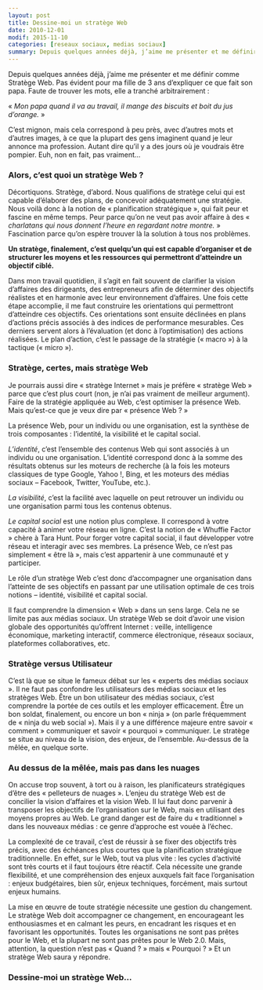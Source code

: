 ```yaml
---
layout: post
title: Dessine-moi un stratège Web
date: 2010-12-01
modif: 2015-11-10
categories: [reseaux sociaux, medias sociaux]
summary: Depuis quelques années déjà, j’aime me présenter et me définir comme Stratège Web. Pas évident pour ma fille de 3 ans d’expliquer ce que fait son papa.
---
```


<p>
  Depuis quelques années déjà, j’aime me présenter et me définir comme Stratège
  Web. Pas évident pour ma fille de 3 ans d’expliquer ce que fait son papa.
  Faute de trouver les mots, elle a tranché arbitrairement :
</p>
<p>
  «
  <em
    >Mon papa quand il va au travail, il mange des biscuits et boit du jus
    d’orange.</em
  >
  »
</p>
<p>
  C’est mignon, mais cela correspond à peu près, avec d’autres mots et d’autres
  images, à ce que la plupart des gens imaginent quand je leur annonce ma
  profession. Autant dire qu’il y a des jours où je voudrais être pompier. Euh,
  non en fait, pas vraiment…
</p>
<h3>Alors, c’est quoi un stratège Web ?</h3>
<p>
  Décortiquons. Stratège, d’abord. Nous qualifions de stratège celui qui est
  capable d’élaborer des plans, de concevoir adéquatement une stratégie. Nous
  voilà donc à la notion de « planification stratégique », qui fait peur et
  fascine en même temps. Peur parce qu’on ne veut pas avoir affaire à des «
  <em>charlatans qui nous donnent l’heure en regardant notre montre.</em> »
  Fascination parce qu’on espère trouver là la solution à tous nos problèmes.
</p>
<p>
  <strong
    >Un stratège, finalement, c’est quelqu’un qui est capable d’organiser et de
    structurer les moyens et les ressources qui permettront d’atteindre un
    objectif ciblé.</strong
  >
</p>
<p>
  Dans mon travail quotidien, il s’agit en fait souvent de clarifier la vision
  d’affaires des dirigeants, des entrepreneurs afin de déterminer des objectifs
  réalistes et en harmonie avec leur environnement d’affaires. Une fois cette
  étape accomplie, il me faut construire les orientations qui permettront
  d’atteindre ces objectifs. Ces orientations sont ensuite déclinées en plans
  d’actions précis associés à des indices de performance mesurables. Ces
  derniers servent alors à l’évaluation (et donc à l’optimisation) des actions
  réalisées. Le plan d’action, c’est le passage de la stratégie (« macro ») à la
  tactique (« micro »).
</p>
<h3>Stratège, certes, mais stratège Web</h3>
<p>
  Je pourrais aussi dire « stratège Internet » mais je préfère « stratège Web »
  parce que c’est plus court (non, je n’ai pas vraiment de meilleur argument).
  Faire de la stratégie appliquée au Web, c’est optimiser la présence Web. Mais
  qu’est-ce que je veux dire par « présence Web ? »
</p>
<p>
  La présence Web, pour un individu ou une organisation, est la synthèse de
  trois composantes : l’identité, la visibilité et le capital social.
</p>
<p>
  <em>L’identité</em>, c’est l’ensemble des contenus Web qui sont associés à un
  individu ou une organisation. L’identité correspond donc à la somme des
  résultats obtenus sur les moteurs de recherche (à la fois les moteurs
  classiques de type Google, Yahoo !, Bing, et les moteurs des médias sociaux –
  Facebook, Twitter, YouTube, etc.).
</p>
<p>
  <em>La visibilité</em>, c’est la facilité avec laquelle on peut retrouver un
  individu ou une organisation parmi tous les contenus obtenus.
</p>
<p>
  <em>Le capital social</em> est une notion plus complexe. Il correspond à votre
  capacité à animer votre réseau en ligne. C’est la notion de « Whuffie Factor »
  chère à Tara Hunt. Pour forger votre capital social, il faut développer votre
  réseau et interagir avec ses membres. La présence Web, ce n’est pas simplement
  « être là », mais c’est appartenir à une communauté et y participer.
</p>
<p>
  Le rôle d’un stratège Web c’est donc d’accompagner une organisation dans
  l’atteinte de ses objectifs en passant par une utilisation optimale de ces
  trois notions – identité, visibilité et capital social.
</p>
<p>
  Il faut comprendre la dimension « Web » dans un sens large. Cela ne se limite
  pas aux médias sociaux. Un stratège Web se doit d’avoir une vision globale des
  opportunités qu’offrent Internet : veille, intelligence économique, marketing
  interactif, commerce électronique, réseaux sociaux, plateformes
  collaboratives, etc.
</p>
<h3>Stratège versus Utilisateur</h3>
<p>
  C’est là que se situe le fameux débat sur les « experts des médias sociaux ».
  Il ne faut pas confondre les utilisateurs des médias sociaux et les stratèges
  Web. Être un bon utilisateur des médias sociaux, c’est comprendre la portée de
  ces outils et les employer efficacement. Être un bon soldat, finalement, ou
  encore un bon « ninja » (on parle fréquemment de « ninja du web social »).
  Mais il y a une différence majeure entre savoir « comment » communiquer et
  savoir « pourquoi » communiquer. Le stratège se situe au niveau de la vision,
  des enjeux, de l’ensemble. Au-dessus de la mêlée, en quelque sorte.
</p>
<h3>Au dessus de la mêlée, mais pas dans les nuages</h3>
<p>
  On accuse trop souvent, à tort ou à raison, les planificateurs stratégiques
  d’être des « pelleteurs de nuages ». L’enjeu du stratège Web est de concilier
  la vision d’affaires et la vision Web. Il lui faut donc parvenir à transposer
  les objectifs de l&rsquo;organisation sur le Web, mais en utilisant des moyens
  propres au Web. Le grand danger est de faire du « traditionnel » dans les
  nouveaux médias : ce genre d&rsquo;approche est vouée à l&rsquo;échec.
</p>
<p>
  La complexité de ce travail, c’est de réussir à se fixer des objectifs très
  précis, avec des échéances plus courtes que la planification stratégique
  traditionnelle. En effet, sur le Web, tout va plus vite : les cycles
  d’activité sont très courts et il faut toujours être réactif. Cela nécessite
  une grande flexibilité, et une compréhension des enjeux auxquels fait face
  l’organisation : enjeux budgétaires, bien sûr, enjeux techniques, forcément,
  mais surtout enjeux humains.
</p>
<p>
  La mise en œuvre de toute stratégie nécessite une gestion du changement. Le
  stratège Web doit accompagner ce changement, en encourageant les enthousiasmes
  et en calmant les peurs, en encadrant les risques et en favorisant les
  opportunités. Toutes les organisations ne sont pas prêtes pour le Web, et la
  plupart ne sont pas prêtes pour le Web 2.0. Mais, attention, la question n’est
  pas « Quand ? » mais « Pourquoi ? » Et un stratège Web saura y répondre.
</p>
<h3>Dessine-moi un stratège Web&#8230;</h3>

 <img src="/assets/img/Stratège-Web-en-7-mots76a1.jpg" alt="">
